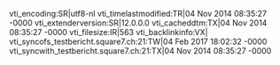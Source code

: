 vti_encoding:SR|utf8-nl
vti_timelastmodified:TR|04 Nov 2014 08:35:27 -0000
vti_extenderversion:SR|12.0.0.0
vti_cacheddtm:TX|04 Nov 2014 08:35:27 -0000
vti_filesize:IR|563
vti_backlinkinfo:VX|
vti_syncofs_testbericht.square7.ch\:21:TW|04 Feb 2017 18:02:32 -0000
vti_syncwith_testbericht.square7.ch\:21:TX|04 Nov 2014 08:35:27 -0000
